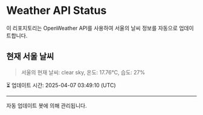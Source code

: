 
# Weather API Status

이 리포지토리는 OpenWeather API를 사용하여 서울의 날씨 정보를 자동으로 업데이트합니다.

## 현재 서울 날씨
> 서울의 현재 날씨: clear sky, 온도: 17.76°C, 습도: 27%

⏳ 업데이트 시간: 2025-04-07 03:49:10 (UTC)

---
자동 업데이트 봇에 의해 관리됩니다.
